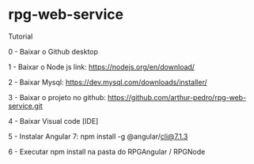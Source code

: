 # rpg-web-service

Tutorial

0 - Baixar o Github desktop

1 - Baixar o Node js link: https://nodejs.org/en/download/

2 - Baixar Mysql: https://dev.mysql.com/downloads/installer/

3 - Baixar o projeto no github: https://github.com/arthur-pedro/rpg-web-service.git

4 - Baixar Visual code [IDE]

5 - Instalar Angular 7: npm install -g @angular/cli@7.1.3

6 - Executar npm install na pasta do RPGAngular / RPGNode
